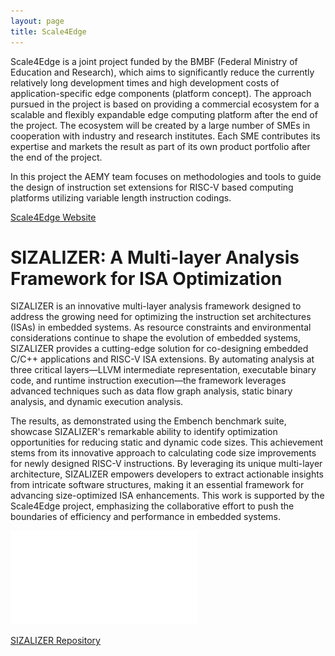 ```yaml
---
layout: page
title: Scale4Edge
---
```


Scale4Edge is a joint project funded by the BMBF (Federal Ministry of Education
and Research), which aims to significantly reduce the currently relatively long
development times and high development costs of application-specific edge
components (platform concept). The approach pursued in the project is based on
providing a commercial ecosystem for a scalable and flexibly expandable edge
computing platform after the end of the project. The ecosystem will be created
by a large number of SMEs in cooperation with industry and research institutes.
Each SME contributes its expertise and markets the result as part of its own
product portfolio after the end of the project.

In this project the AEMY team focuses on methodologies and tools to guide the design of instruction set extensions for RISC-V based computing platforms utilizing variable length instruction codings.

[Scale4Edge Website](https://www.edacentrum.de/scale4edge/)


# SIZALIZER: A Multi-layer Analysis Framework for ISA Optimization


SIZALIZER is an innovative multi-layer analysis framework designed to address 
the growing need for optimizing the instruction set architectures (ISAs) in 
embedded systems. As resource constraints and environmental considerations 
continue to shape the evolution of embedded systems, SIZALIZER provides a 
cutting-edge solution for co-designing embedded C/C++ applications and RISC-V 
ISA extensions. By automating analysis at three critical layers—LLVM intermediate 
representation, executable binary code, and runtime instruction execution—the 
framework leverages advanced techniques such as data flow graph analysis, static 
binary analysis, and dynamic execution analysis.

The results, as demonstrated using the Embench benchmark suite, showcase SIZALIZER's 
remarkable ability to identify optimization opportunities for reducing static and 
dynamic code sizes. This achievement stems from its innovative approach to 
calculating code size improvements for newly designed RISC-V instructions. By 
leveraging its unique multi-layer architecture, SIZALIZER empowers developers to 
extract actionable insights from intricate software structures, making it an 
essential framework for advancing size-optimized ISA enhancements. This 
work is supported by the Scale4Edge project, emphasizing the collaborative effort 
to push the boundaries of efficiency and performance in embedded systems.

![SIZALIZER Architektur](/assets/img/ArchitekturMatrix.drawio.pdf)


[SIZALIZER Repository](https://github.com/AndHager/Sizalizer)


